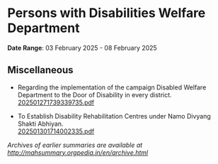 # Persons with Disabilities Welfare Department

**Date Range**: 03 February 2025 - 08 February 2025


## Miscellaneous
- Regarding the implementation of the campaign Disabled Welfare Department to the Door of Disability in every district.\
  [202501271739339735.pdf](https://gr.maharashtra.gov.in/Site/Upload/Government%20Resolutions/English/202501271739339735.pdf)

- To Establish Disability Rehabilitation Centres under Namo Divyang Shakti Abhiyan.\
  [202501301714002335.pdf](https://gr.maharashtra.gov.in/Site/Upload/Government%20Resolutions/English/202501301714002335.pdf)


*Archives of earlier summaries are available at http://mahsummary.orgpedia.in/en/archive.html*